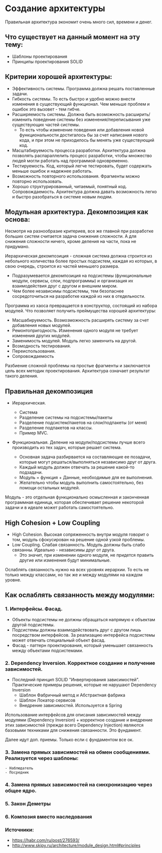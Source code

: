 # Создание архитектуры 
Правильная архитектура экономит очень много сил, времени и денег.

## Что существует на данный момент на эту тему: 
  - Шаблоны проектирования
  - Принципы проектирования SOLID
  

## Критерии хорошей архитектуры:
  - Эффективность системы. Программа должна решать поставленные задачи.
  - Гибкость системы. То есть быстро и удобно можно внести изменения в существующий функционал. Чем меньше проблем и ошибок это вызовет - тем гибче.
  - Расширяемость системы. Должна быть возможность расширить/изменить поведение системы без изменения/переписывания уже существующих частей системы. 
    - То есть чтобы изменение поведения или добавления новой функциональности достигалось бы за счет написания нового кода, и при этом не приходилось бы менять уже существующий код.
  - Масштабируемость процесса разработки. Архитектура должна позволять распараллелить процесс разработки, чтобы множество людей могли работать над программой одновременно.
  - Тестируемость. Код, который легче тестировать, будет содержать меньше ошибок и надежнее работать.
  - Возможность повторного использования. Фрагменты можно повторно использовать.
  - Хорошо структурированный, читаемый, понятный код. Сопровождаемость. Архитектура должна давать возможность легко и быстро разобраться в системе новым людям.
  
  
## Модульная архитектура. Декомпозиция как основа: 
Несмотря на разнообразие критериев, все же главной при разработке больших систем считается задача снижения сложности. А для снижения сложности ничего, кроме деления на части, пока не придумано. 

Иерархическая декомпозиция - сложная система должна строится из небольного количества более простых подсистем, каждая из которых, в свою очередь, строится из частей меньшего размера.
  - Подразумевается декомпозиция на подсистемы (функциональные модули, сервисы, слои, подпрограммы) и организация их взаимодействия друг с другом и внешним миром.
  - Чем более независимы подсистемы, тем безопаснее сосредоточиться на разработке каждой из них в отедельности.
  
Программа из хаоса превращается в конструктор, состоящий из набора модулей. Что позволяет получить преймущества хорошей архитектуры:
  - Масшабируемость. Возмозможность расширять систему за счет добавления новых модулей.
  - Ремонтопригодность. Изменения одного модуля не требует изменения других модулей. 
  - Заменимость модулей. Модуль легко заменчить на другой.
  - Возмодность тестирования.
  - Переиспользования.
  - Сопровождаемость

Разбиение сложной проблемы на простые фрагменты и заключается цель всех методик проектирования. 
Архитектура означает результат такого деления. 


## Правильная декомпозиция
  - Иерархическая.
    - Система
    - Разделение системы на подсистемы/пакеты
	- Разделение подсистем/пакетов на слои/подпакеты (от меня)
    - Разделение подпакетов на классы. 
    - Пример MVC.
  
  - Функциональная. Деление на модули/подсистемы лучше всего производить из тех задач, которые решает система. 
    - Основная задача разбирвается на составляющие ее позадачи, которые могут решаться/выполняться независимо друг от друга.
    - Каждый модуль должен отвечать за решение какой-то подзадачи. 
    - Модуль = функция + Данные, необходимые для ее выполнения.
    - Желательно чтобы модуль выполнить самостоятельно, без помощи остальных модулей. 

Модуль - это отдельная функционально осмысленная и законченная программная единица, которая обеспечивает решение некоторой задачи и в идеале может работать самостоятельно.

	
## High Cohesion + Low Coupling
  
  - High Cohesion. Высокая сопряженность внутри модуля говорит о том, модуль сфокусирован на решение одной узкой проблемы. 
  - Low Coupling. Слабая связанность. Модуль должны быть слабо связанны. Идеально - независимы друг от друга.
    - Это значит, при изменении одного модуля, не придется править другие или изменения будут минимальные.
	
Ослаблять связанность нужно на всех уровнях иерархии. То есть не только между классами, но так же и между модулями на каждом уровне.


## Как ослаблять связанность между модулями: 

### 1. Интерфейсы. Фасад. 
  - Объекты подсистемы не должны обращаться напрямую к объектам другой подсистемы.
  - Подсистемы должны взаимодействовать друг с другом лишь посредством интерфейсов. За реализацию интерфейса подсистемы может отвечать специальный объект фасад.
  - Фасад - паттерн проектирования, который уменьшает связанность между объектами подсистемами.

  
### 2. Dependency Inversion. Корректное создание и получение зависимостей. 
  - Последний принцип SOLID "Инвертирования зависимостей". Практические примеры решения, которые не нарушают Dependency Inversion
    - Шаблон Фабричный метод и Абстрактная фабрика
	- Шаблон Локатор сервисов
	- Внедрение зависимостей. Используется в Spring

Использование интерфейсов для описания зависимостей между модулями (Dependency Inversion) + корректное создание и внедрение этих зависимостей (прежде всего Dependency Injection) являются базовыми 
техниками для снижения связанности. Это фундамент.

Далее идут доп. приемы. Только если с фундаментом все ок. 
  
### 3. Замена прямых зависимостей на обмен сообщениями. Реализуется через шаблоны: 
    - Наблюдатель
    - Посредник
  
### 4. Замена прямых зависимостей на синхронизацию через общее ядро.

### 5. Закон Деметры

### 6. Композия вместо наследования   


### Источники: 
  - https://habr.com/ru/post/276593/
  - http://www.skipy.ru/architecture/module_design.html#principles
  